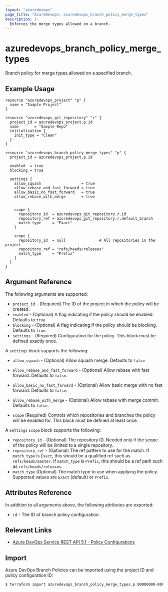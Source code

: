 ```yaml
---
layout: "azuredevops"
page_title: "AzureDevops: azuredevops_branch_policy_merge_types"
description: |-
  Enforces the merge types allowed on a branch.
---
```


# azuredevops_branch_policy_merge_types

Branch policy for merge types allowed on a specified branch.

## Example Usage

```hcl
resource "azuredevops_project" "p" {
  name = "Sample Project"
}

resource "azuredevops_git_repository" "r" {
  project_id = azuredevops_project.p.id
  name       = "Sample Repo"
  initialization {
    init_type = "Clean"
  }
}

resource "azuredevops_branch_policy_merge_types" "p" {
  project_id = azuredevops_project.p.id

  enabled  = true
  blocking = true

  settings {
    allow_squash                  = true
    allow_rebase_and_fast_forward = true
    allow_basic_no_fast_forward   = true
    allow_rebase_with_merge       = true
    

    scope {
      repository_id  = azuredevops_git_repository.r.id
      repository_ref = azuredevops_git_repository.r.default_branch
      match_type     = "Exact"
    }

    scope {
      repository_id  = null               # All repositories in the project
      repository_ref = "refs/heads/releases"
      match_type     = "Prefix"
    }
  }
}
```

## Argument Reference

The following arguments are supported:

- `project_id` - (Required) The ID of the project in which the policy will be created.
- `enabled` - (Optional) A flag indicating if the policy should be enabled. Defaults to `true`.
- `blocking` - (Optional) A flag indicating if the policy should be blocking. Defaults to `true`.
- `settings` - (Required) Configuration for the policy. This block must be defined exactly once.

A `settings` block supports the following:

- `allow_squash` - (Optional) Allow squash merge. Defaults to `false`
- `allow_rebase_and_fast_forward` - (Optional) Allow rebase with fast forward. Defaults to `false`.
- `allow_basic_no_fast_forward` - (Optional) Allow basic merge with no fast forward. Defaults to `false`.
- `allow_rebase_with_merge` - (Optional) Allow rebase with merge commit. Defaults to `false`.

- `scope` (Required) Controls which repositories and branches the policy will be enabled for. This block must be defined at least once.

A `settings` `scope` block supports the following:

- `repository_id` - (Optional) The repository ID. Needed only if the scope of the policy will be limited to a single repository.
- `repository_ref` - (Optional) The ref pattern to use for the match. If `match_type` is `Exact`, this should be a qualified ref such as `refs/heads/master`. If `match_type` is `Prefix`, this should be a ref path such as `refs/heads/releases`.
- `match_type` (Optional) The match type to use when applying the policy. Supported values are `Exact` (default) or `Prefix`.

## Attributes Reference

In addition to all arguments above, the following attributes are exported:

- `id` - The ID of branch policy configuration.

## Relevant Links

- [Azure DevOps Service REST API 5.1 - Policy Configurations](https://docs.microsoft.com/en-us/rest/api/azure/devops/policy/configurations/create?view=azure-devops-rest-5.1)

## Import

Azure DevOps Branch Policies can be imported using the project ID and policy configuration ID:

```sh
$ terraform import azuredevops_branch_policy_merge_types.p 00000000-0000-0000-0000-000000000000/0
```
